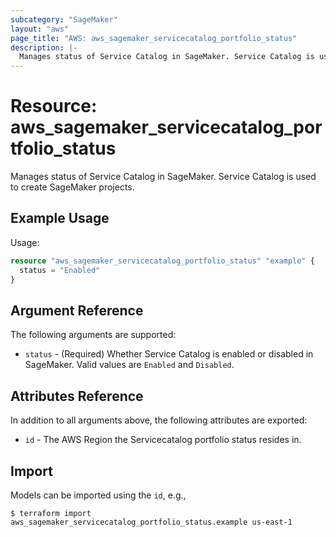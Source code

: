 ```yaml
---
subcategory: "SageMaker"
layout: "aws"
page_title: "AWS: aws_sagemaker_servicecatalog_portfolio_status"
description: |-
  Manages status of Service Catalog in SageMaker. Service Catalog is used to create SageMaker projects.
---
```


# Resource: aws_sagemaker_servicecatalog_portfolio_status

Manages status of Service Catalog in SageMaker. Service Catalog is used to create SageMaker projects.

## Example Usage

Usage:

```terraform
resource "aws_sagemaker_servicecatalog_portfolio_status" "example" {
  status = "Enabled"
}
```

## Argument Reference

The following arguments are supported:

* `status` - (Required) Whether Service Catalog is enabled or disabled in SageMaker. Valid values are `Enabled` and `Disabled`.

## Attributes Reference

In addition to all arguments above, the following attributes are exported:

* `id` - The AWS Region the Servicecatalog portfolio status resides in.

## Import

Models can be imported using the `id`, e.g.,

```
$ terraform import aws_sagemaker_servicecatalog_portfolio_status.example us-east-1
```
